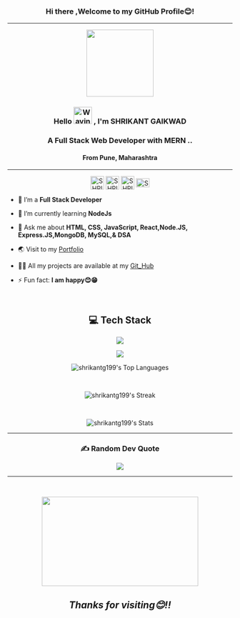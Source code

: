 
<h3 align="center">Hi there ,Welcome to my GitHub Profile😊!</h3>
<hr>
<div align="center">
      <img src="https://media.giphy.com/media/M9gbBd9nbDrOTu1Mqx/giphy.gif" width="150" />
</div>   
<h3 align="center">
   Hello
    <img src="https://raw.githubusercontent.com/nixin72/nixin72/master/wave.gif" 
         alt="Waving hand animated gif"
         height="38"
         width="41" />
    , I'm SHRIKANT GAIKWAD
</h3>


<h3 align="center">A Full Stack Web Developer with MERN ..</h3>
<h4 align='center' >From Pune, Maharashtra </h4>
<hr>
<p align="center">
    <a href="https://linkedin.com/in/contactshrikantgaikwad/" target="_blank"><img align="center"
             src="https://upload.wikimedia.org/wikipedia/commons/8/81/LinkedIn_icon.svg"
            alt="SHRI" height="30" width="30" gap="2" /></a>
    <a href="https://instagram.com/its_shri_20" target="_open"><img align="center"
            src="https://upload.wikimedia.org/wikipedia/commons/e/e7/Instagram_logo_2016.svg"
            alt="SHRI" height="30" width="30" gap="1"/></a>
    <a href="https://facebook.com/shrikant.gaikwad.31392" target="blank"><img align="center"
            src="https://upload.wikimedia.org/wikipedia/en/0/04/Facebook_f_logo_%282021%29.svg"
            alt="SHRI" height="30" width="30" gap="1" /></a>
    <a href="mailto:shrikantg199@gmail.com" target="blank"><img align="center"
            src="https://upload.wikimedia.org/wikipedia/commons/thumb/7/7e/Gmail_icon_%282020%29.svg/768px-Gmail_icon_%282020%29.svg.png?20221017173631"
            alt="SHRI" height="20" width="30" gap="1" /></a>
  
  </p>

    
- 🔭 I’m a **Full Stack Developer**

- 🌱 I’m currently learning **NodeJs** 

- 💬 Ask me about **HTML, CSS, JavaScript, React,Node.JS, Express.JS,MongoDB, MySQL,& DSA**


- 🌏 Visit to my <a href="https://itsmyportfolio-jade.vercel.app/">Portfolio</a>


- 👨‍💻 All my projects are available at my [Git_Hub](https://github.com/shrikantg199?tab=repositories)

- ⚡ Fun fact: **I am happy😊😁**

<br> 
<h2 align="center">💻 Tech Stack</h2>
<p align="center" >
  <a href="https://skillicons.dev" >
    <img src="https://skillicons.dev/icons?i=java,html,css,javascript,vite,react,nodejs,express,mysql,mongodb"  />
    
  </a>
 
</p>
<p align="center" >
  <a href="https://skillicons.dev" >
 <img src="https://skillicons.dev/icons?i=git,github,vscode,selenium" align="center" />
    
  </a>
 
</p>

<div align="center">

![shrikantg199's Top Languages](https://github-readme-stats.vercel.app/api/top-langs/?username=shrikantg199&theme=react&show_icons=true&hide_border=true&layout=compact&bg_color=0D1117)

<br>

![shrikantg199's Streak](https://github-readme-streak-stats.herokuapp.com/?user=shrikantg199&theme=react&hide_border=true&background=060A0CD0)


<br>

![shrikantg199's Stats](https://github-readme-stats.vercel.app/api?username=shrikantg199&theme=react&show_icons=true&hide_border=true&count_private=true&bg_color=0D1117)

</div>

<div align="center">


</div>

---
<div align="center">

### ✍️ Random Dev Quote
![](https://quotes-github-readme.vercel.app/api?type=horizontal&theme=tokyonight)

</div>

---
<br>
<p align="center" border-radius="16px">
  <img src= "https://i.giphy.com/media/fTn01fiFdTd5pL60ln/giphy.webp" width="350" height="200">
</p>


<h2 align="center"><i>Thanks for visiting😊!!</i><h2>

